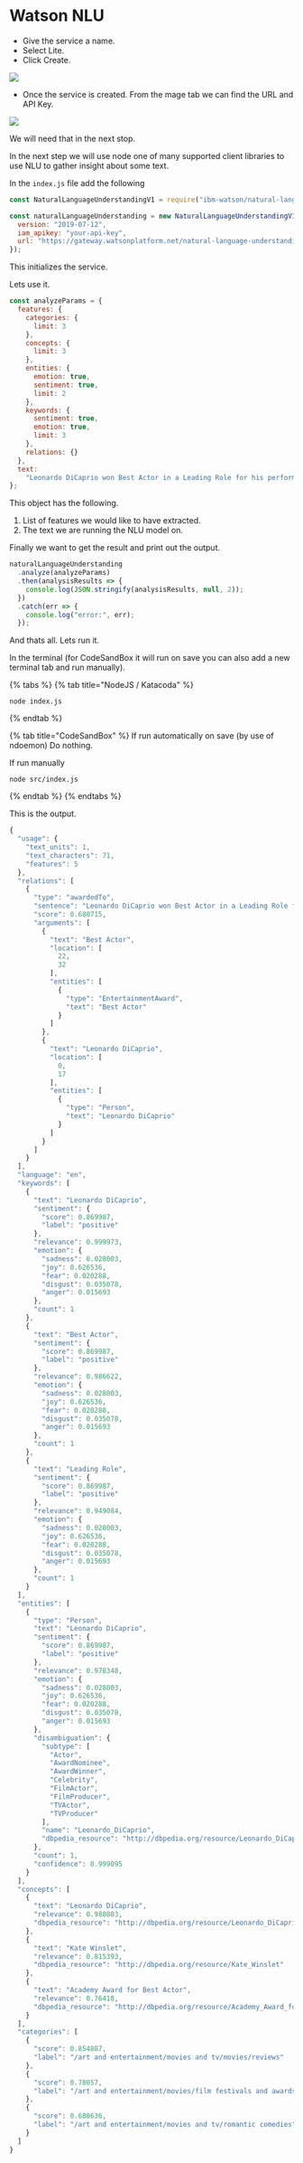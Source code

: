 # Watson NLU

* Give the service a name.
* Select Lite.
* Click Create.

![](../.gitbook/assets/screen-shot-2019-08-10-at-1.45.11-am.png)

* Once the service is created. From the mage tab we can find the URL and API Key.

![](../.gitbook/assets/image%20%284%29.png)

We will need that in the next stop.

In the next step we will use node one of many supported client libraries to use NLU to gather insight about some text.

In the `index.js` file add the following

```javascript
const NaturalLanguageUnderstandingV1 = require("ibm-watson/natural-language-understanding/v1");

const naturalLanguageUnderstanding = new NaturalLanguageUnderstandingV1({
  version: "2019-07-12",
  iam_apikey: "your-api-key",
  url: "https://gateway.watsonplatform.net/natural-language-understanding/api"
});
```

This initializes the service.

Lets use it.

```javascript
const analyzeParams = {
  features: {
    categories: {
      limit: 3
    },
    concepts: {
      limit: 3
    },
    entities: {
      emotion: true,
      sentiment: true,
      limit: 2
    },
    keywords: {
      sentiment: true,
      emotion: true,
      limit: 3
    },
    relations: {}
  },
  text:
    "Leonardo DiCaprio won Best Actor in a Leading Role for his performance."
};
```

This object has the following.

1. List of features we would like to have extracted.
2. The text we are running the NLU model on.

Finally we want to get the result and print out the output.

```javascript
naturalLanguageUnderstanding
  .analyze(analyzeParams)
  .then(analysisResults => {
    console.log(JSON.stringify(analysisResults, null, 2));
  })
  .catch(err => {
    console.log("error:", err);
  });
```

And thats all. Lets run it.

In the terminal \(for CodeSandBox it will run on save you can also add a new terminal tab and run manually\).

{% tabs %}
{% tab title="NodeJS / Katacoda" %}
```text
node index.js
```
{% endtab %}

{% tab title="CodeSandBox" %}
If run automatically on save \(by use of ndoemon\) Do nothing.

If run manually

```text
node src/index.js
```
{% endtab %}
{% endtabs %}

This is the output.

```typescript
{
  "usage": {
    "text_units": 1,
    "text_characters": 71,
    "features": 5
  },
  "relations": [
    {
      "type": "awardedTo",
      "sentence": "Leonardo DiCaprio won Best Actor in a Leading Role for his performance.",
      "score": 0.680715,
      "arguments": [
        {
          "text": "Best Actor",
          "location": [
            22,
            32
          ],
          "entities": [
            {
              "type": "EntertainmentAward",
              "text": "Best Actor"
            }
          ]
        },
        {
          "text": "Leonardo DiCaprio",
          "location": [
            0,
            17
          ],
          "entities": [
            {
              "type": "Person",
              "text": "Leonardo DiCaprio"
            }
          ]
        }
      ]
    }
  ],
  "language": "en",
  "keywords": [
    {
      "text": "Leonardo DiCaprio",
      "sentiment": {
        "score": 0.869987,
        "label": "positive"
      },
      "relevance": 0.999973,
      "emotion": {
        "sadness": 0.028003,
        "joy": 0.626536,
        "fear": 0.020288,
        "disgust": 0.035078,
        "anger": 0.015693
      },
      "count": 1
    },
    {
      "text": "Best Actor",
      "sentiment": {
        "score": 0.869987,
        "label": "positive"
      },
      "relevance": 0.986622,
      "emotion": {
        "sadness": 0.028003,
        "joy": 0.626536,
        "fear": 0.020288,
        "disgust": 0.035078,
        "anger": 0.015693
      },
      "count": 1
    },
    {
      "text": "Leading Role",
      "sentiment": {
        "score": 0.869987,
        "label": "positive"
      },
      "relevance": 0.949084,
      "emotion": {
        "sadness": 0.028003,
        "joy": 0.626536,
        "fear": 0.020288,
        "disgust": 0.035078,
        "anger": 0.015693
      },
      "count": 1
    }
  ],
  "entities": [
    {
      "type": "Person",
      "text": "Leonardo DiCaprio",
      "sentiment": {
        "score": 0.869987,
        "label": "positive"
      },
      "relevance": 0.978348,
      "emotion": {
        "sadness": 0.028003,
        "joy": 0.626536,
        "fear": 0.020288,
        "disgust": 0.035078,
        "anger": 0.015693
      },
      "disambiguation": {
        "subtype": [
          "Actor",
          "AwardNominee",
          "AwardWinner",
          "Celebrity",
          "FilmActor",
          "FilmProducer",
          "TVActor",
          "TVProducer"
        ],
        "name": "Leonardo_DiCaprio",
        "dbpedia_resource": "http://dbpedia.org/resource/Leonardo_DiCaprio"
      },
      "count": 1,
      "confidence": 0.999095
    }
  ],
  "concepts": [
    {
      "text": "Leonardo DiCaprio",
      "relevance": 0.980803,
      "dbpedia_resource": "http://dbpedia.org/resource/Leonardo_DiCaprio"
    },
    {
      "text": "Kate Winslet",
      "relevance": 0.815393,
      "dbpedia_resource": "http://dbpedia.org/resource/Kate_Winslet"
    },
    {
      "text": "Academy Award for Best Actor",
      "relevance": 0.76418,
      "dbpedia_resource": "http://dbpedia.org/resource/Academy_Award_for_Best_Actor"
    }
  ],
  "categories": [
    {
      "score": 0.854887,
      "label": "/art and entertainment/movies and tv/movies/reviews"
    },
    {
      "score": 0.78057,
      "label": "/art and entertainment/movies/film festivals and awards"
    },
    {
      "score": 0.680636,
      "label": "/art and entertainment/movies and tv/romantic comedies"
    }
  ]
}
```



